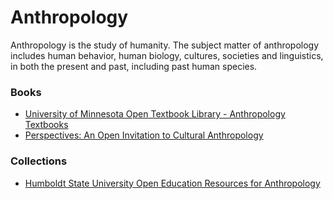 # Anthropology

Anthropology is the study of humanity. The subject matter of anthropology includes human behavior, human biology, cultures, societies and linguistics, in both the present and past, including past human species.

### Books

* [University of Minnesota Open Textbook Library - Anthropology Textbooks](https://open.umn.edu/opentextbooks/subjects/anthropology)
* [Perspectives: An Open Invitation to Cultural Anthropology](https://perspectives.americananthro.org/)

### Collections

* [Humboldt State University Open Education Resources for Anthropology](https://libguides.humboldt.edu/openedu/anth)&#x20;
